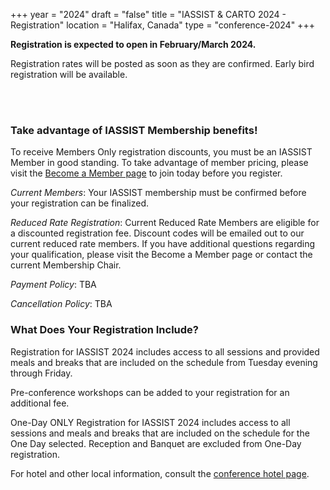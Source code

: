 +++
year = "2024"
draft = "false"
title = "IASSIST & CARTO 2024 - Registration"
location = "Halifax, Canada"
type = "conference-2024"
+++

**Registration is expected to open in February/March 2024.**

Registration rates will be posted as soon as they are confirmed. Early bird registration will be available. 

<br /><br />

<!--
The prior registration rates are posted below:

**Full Conference Registration**

Category|Early Bird|Regular|On-Site|
---|---|---|---|
Member|$395|$425|$455|
Non-Member|$445|$475|$495|

Early Bird is on or before 5/01.

Regular is 5/02-5/22.

On-site is on or after 5/23.
<br/>
<br/>

**Digital Only Registration**

Category|Rate|
---|---|
Member|$100|
Non-Member|$200|

One-Day Registration: $139

Reduced Rate Registration: 50% Discount

Pre-Conference Workshops: $50 each
<br/>
<br/>
-->

### Take advantage of IASSIST Membership benefits!

To receive Members Only registration discounts, you must be an IASSIST Member in good standing. To take advantage of member pricing, please visit the [Become a Member page](/about/become-a-member/) to join today before you register.

*Current Members*: Your IASSIST membership must be confirmed before your registration can be finalized. 

*Reduced Rate Registration*: Current Reduced Rate Members are eligible for a discounted registration fee. Discount codes will be emailed out to our current reduced rate members. If you have additional questions regarding your qualification, please visit the Become a Member page or contact the current Membership Chair.

*Payment Policy*: TBA

*Cancellation Policy*: TBA <!--All cancellations received on or before May 1, 2023 are eligible for a full refund of fees paid, less a 10% cancellation fee. No refunds will be issued after the May 1 cut-off date. Registrants are able to transfer completed registrations to colleagues - please contact iassist@concentra-cms.com to finalize this process.-->

### What Does Your Registration Include?

Registration for IASSIST 2024 includes access to all sessions and provided meals and breaks that are included on the schedule from Tuesday evening through Friday. 

Pre-conference workshops can be added to your registration for an additional fee.

One-Day ONLY Registration for IASSIST 2024 includes access to all sessions and meals and breaks that are included on the schedule for the One Day selected. Reception and Banquet are excluded from One-Day registration.

For hotel and other local information, consult the [conference hotel page](/conferences/iassist2024/conference-hotel-and-accommodation/).


